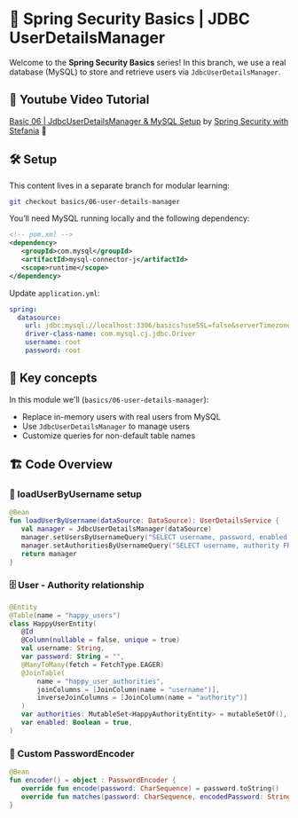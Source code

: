 # 🔐 Spring Security Basics | JDBC UserDetailsManager

Welcome to the **Spring Security Basics** series!
In this branch, we use a real database (MySQL) to store and retrieve users via `JdbcUserDetailsManager`.

## 🎥 Youtube Video Tutorial

[Basic 06 | JdbcUserDetailsManager & MySQL Setup](https://youtu.be/mV23gaY6s2M) by [Spring Security with Stefania](https://www.youtube.com/channel/UCD7izGaUlRDhJaOa5Y4Cc7Q?sub_confirmation=1) 🔔

## 🛠️ Setup

This content lives in a separate branch for modular learning:

```bash
git checkout basics/06-user-details-manager
```

You’ll need MySQL running locally and the following dependency:

```xml
<!-- pom.xml -->
<dependency>
   <groupId>com.mysql</groupId>
   <artifactId>mysql-connector-j</artifactId>
   <scope>runtime</scope>
</dependency>
```

Update `application.yml`:

```yaml
spring:
  datasource:
    url: jdbc:mysql://localhost:3306/basics?useSSL=false&serverTimezone=UTC&allowPublicKeyRetrieval=true
    driver-class-name: com.mysql.cj.jdbc.Driver
    username: root
    password: root
```

## 🧩 Key concepts

In this module we'll (`basics/06-user-details-manager`):

* Replace in-memory users with real users from MySQL
* Use `JdbcUserDetailsManager` to manage users
* Customize queries for non-default table names

## 🏗️ Code Overview

### 🧪 loadUserByUsername setup

```kotlin
@Bean
fun loadUserByUsername(dataSource: DataSource): UserDetailsService {
   val manager = JdbcUserDetailsManager(dataSource)
   manager.setUsersByUsernameQuery("SELECT username, password, enabled FROM happy_users WHERE username = ?")
   manager.setAuthoritiesByUsernameQuery("SELECT username, authority FROM happy_user_authorities WHERE username = ?")
   return manager
}
```

### 🗄️ User - Authority relationship

```kotlin
@Entity
@Table(name = "happy_users")
class HappyUserEntity(
   @Id
   @Column(nullable = false, unique = true)
   val username: String,
   var password: String = "",
   @ManyToMany(fetch = FetchType.EAGER)
   @JoinTable(
       name = "happy_user_authorities",
       joinColumns = [JoinColumn(name = "username")],
       inverseJoinColumns = [JoinColumn(name = "authority")]
   )
   var authorities: MutableSet<HappyAuthorityEntity> = mutableSetOf(),
   var enabled: Boolean = true,
)
```

### 🔐 Custom PasswordEncoder

```kotlin
@Bean
fun encoder() = object : PasswordEncoder {
   override fun encode(password: CharSequence) = password.toString()
   override fun matches(password: CharSequence, encodedPassword: String) = password == encodedPassword
}
```
